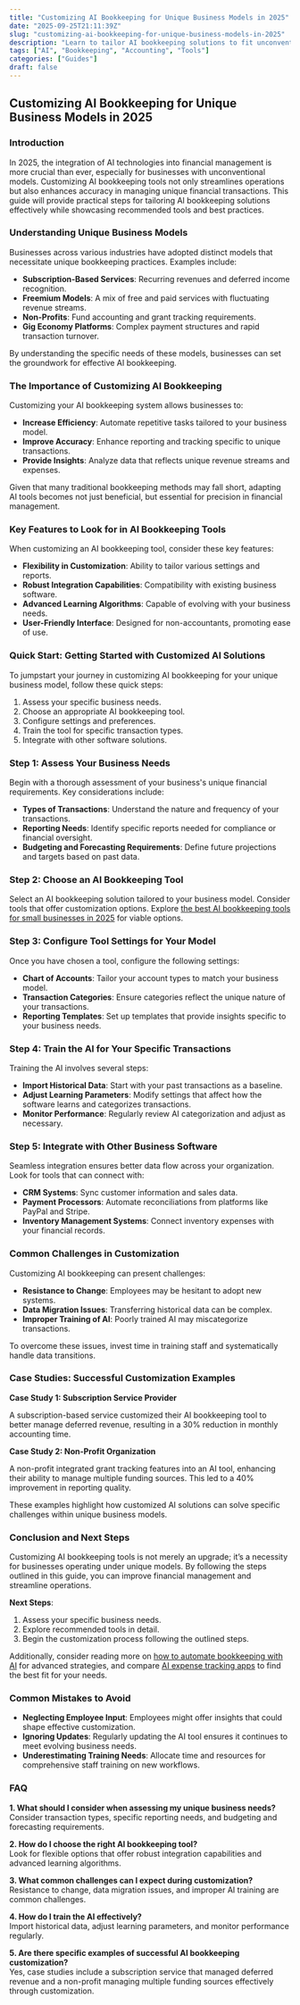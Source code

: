 ```yaml
---
title: "Customizing AI Bookkeeping for Unique Business Models in 2025"
date: "2025-09-25T21:11:39Z"
slug: "customizing-ai-bookkeeping-for-unique-business-models-in-2025"
description: "Learn to tailor AI bookkeeping solutions to fit unconventional business structures, enhancing efficiency and accuracy. Discover the best tools and pract..."
tags: ["AI", "Bookkeeping", "Accounting", "Tools"]
categories: ["Guides"]
draft: false
---
```


## Customizing AI Bookkeeping for Unique Business Models in 2025

### Introduction

In 2025, the integration of AI technologies into financial management is more crucial than ever, especially for businesses with unconventional models. Customizing AI bookkeeping tools not only streamlines operations but also enhances accuracy in managing unique financial transactions. This guide will provide practical steps for tailoring AI bookkeeping solutions effectively while showcasing recommended tools and best practices.

### Understanding Unique Business Models

Businesses across various industries have adopted distinct models that necessitate unique bookkeeping practices. Examples include:

- **Subscription-Based Services**: Recurring revenues and deferred income recognition.
- **Freemium Models**: A mix of free and paid services with fluctuating revenue streams.
- **Non-Profits**: Fund accounting and grant tracking requirements.
- **Gig Economy Platforms**: Complex payment structures and rapid transaction turnover.

By understanding the specific needs of these models, businesses can set the groundwork for effective AI bookkeeping.

### The Importance of Customizing AI Bookkeeping

Customizing your AI bookkeeping system allows businesses to:

- **Increase Efficiency**: Automate repetitive tasks tailored to your business model.
- **Improve Accuracy**: Enhance reporting and tracking specific to unique transactions.
- **Provide Insights**: Analyze data that reflects unique revenue streams and expenses.
  
Given that many traditional bookkeeping methods may fall short, adapting AI tools becomes not just beneficial, but essential for precision in financial management.

### Key Features to Look for in AI Bookkeeping Tools

When customizing an AI bookkeeping tool, consider these key features:

- **Flexibility in Customization**: Ability to tailor various settings and reports.
- **Robust Integration Capabilities**: Compatibility with existing business software.
- **Advanced Learning Algorithms**: Capable of evolving with your business needs.
- **User-Friendly Interface**: Designed for non-accountants, promoting ease of use.

### Quick Start: Getting Started with Customized AI Solutions

To jumpstart your journey in customizing AI bookkeeping for your unique business model, follow these quick steps:

1. Assess your specific business needs.
2. Choose an appropriate AI bookkeeping tool.
3. Configure settings and preferences.
4. Train the tool for specific transaction types.
5. Integrate with other software solutions.

### Step 1: Assess Your Business Needs

Begin with a thorough assessment of your business's unique financial requirements. Key considerations include:

- **Types of Transactions**: Understand the nature and frequency of your transactions.
- **Reporting Needs**: Identify specific reports needed for compliance or financial oversight.
- **Budgeting and Forecasting Requirements**: Define future projections and targets based on past data.

### Step 2: Choose an AI Bookkeeping Tool

Select an AI bookkeeping solution tailored to your business model. Consider tools that offer customization options. Explore [the best AI bookkeeping tools for small businesses in 2025](/posts/best-ai-bookkeeping-tools-for-small-businesses-2025/) for viable options.

### Step 3: Configure Tool Settings for Your Model

Once you have chosen a tool, configure the following settings:

- **Chart of Accounts**: Tailor your account types to match your business model.
- **Transaction Categories**: Ensure categories reflect the unique nature of your transactions.
- **Reporting Templates**: Set up templates that provide insights specific to your business needs.

### Step 4: Train the AI for Your Specific Transactions

Training the AI involves several steps:

- **Import Historical Data**: Start with your past transactions as a baseline.
- **Adjust Learning Parameters**: Modify settings that affect how the software learns and categorizes transactions.
- **Monitor Performance**: Regularly review AI categorization and adjust as necessary.

### Step 5: Integrate with Other Business Software

Seamless integration ensures better data flow across your organization. Look for tools that can connect with:

- **CRM Systems**: Sync customer information and sales data.
- **Payment Processors**: Automate reconciliations from platforms like PayPal and Stripe.
- **Inventory Management Systems**: Connect inventory expenses with your financial records.

### Common Challenges in Customization

Customizing AI bookkeeping can present challenges:

- **Resistance to Change**: Employees may be hesitant to adopt new systems.
- **Data Migration Issues**: Transferring historical data can be complex.
- **Improper Training of AI**: Poorly trained AI may miscategorize transactions.

To overcome these issues, invest time in training staff and systematically handle data transitions.

### Case Studies: Successful Customization Examples

**Case Study 1: Subscription Service Provider**

A subscription-based service customized their AI bookkeeping tool to better manage deferred revenue, resulting in a 30% reduction in monthly accounting time.

**Case Study 2: Non-Profit Organization**

A non-profit integrated grant tracking features into an AI tool, enhancing their ability to manage multiple funding sources. This led to a 40% improvement in reporting quality.

These examples highlight how customized AI solutions can solve specific challenges within unique business models.

### Conclusion and Next Steps

Customizing AI bookkeeping tools is not merely an upgrade; it’s a necessity for businesses operating under unique models. By following the steps outlined in this guide, you can improve financial management and streamline operations.

**Next Steps**:

1. Assess your specific business needs.
2. Explore recommended tools in detail.
3. Begin the customization process following the outlined steps.

Additionally, consider reading more on [how to automate bookkeeping with AI](https://www.yourdomain.com/posts/how-to-automate-bookkeeping-with-ai-quickbooks-receipt-ocr/) for advanced strategies, and compare [AI expense tracking apps](https://www.yourdomain.com/posts/ai-expense-tracking-apps-compared-expensify-vs-zoho-vs-divvy/) to find the best fit for your needs.

### Common Mistakes to Avoid

- **Neglecting Employee Input**: Employees might offer insights that could shape effective customization.
- **Ignoring Updates**: Regularly updating the AI tool ensures it continues to meet evolving business needs.
- **Underestimating Training Needs**: Allocate time and resources for comprehensive staff training on new workflows.

### FAQ

**1. What should I consider when assessing my unique business needs?**  
Consider transaction types, specific reporting needs, and budgeting and forecasting requirements.

**2. How do I choose the right AI bookkeeping tool?**  
Look for flexible options that offer robust integration capabilities and advanced learning algorithms.

**3. What common challenges can I expect during customization?**  
Resistance to change, data migration issues, and improper AI training are common challenges.

**4. How do I train the AI effectively?**  
Import historical data, adjust learning parameters, and monitor performance regularly.

**5. Are there specific examples of successful AI bookkeeping customization?**  
Yes, case studies include a subscription service that managed deferred revenue and a non-profit managing multiple funding sources effectively through customization.
